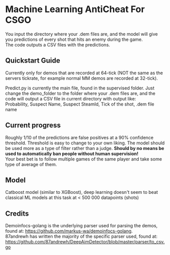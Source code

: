 # Machine Learning AntiCheat For CSGO
You input the directory where your .dem files are, and the model will give you predictions of every shot that hits an enemy during the game.  
The code outputs a CSV files with the predictions.

## Quickstart Guide
Currently only for demos that are recorded at 64-tick (NOT the same as the servers tickrate, for example normal MM demos are recorded at 32-tick).

Predict.py is currently the main file, found in the supervised folder. Just change the demo_folder to the folder where your .dem files are, and the code will output a CSV file in current directory with output like:  
Probability, Suspect Name, Suspect SteamId, Tick of the shot, .dem file name

## Current progress
Roughly 1/10 of the predictions are false positives at a 90% confidence threshold. Threshold is easy to change to your own liking. The model should be used more as a type of filter rather than a judge. **Should by no means be used to automatically ban people without human supervision!**  
Your best bet is to follow multiple games of the same player and take some type of average of them.

## Model
Catboost model (similar to XGBoost), deep learning doesn't seem to beat classical ML models at this task at < 500 000 datapoints (shots)

## Credits
Demoinfocs-golang is the underlying parser used for parsing the demos, found at: https://github.com/markus-wa/demoinfocs-golang.  
87andrewh has written the majority of the specific parser used, found at: https://github.com/87andrewh/DeepAimDetector/blob/master/parser/to_csv.go